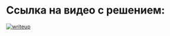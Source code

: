 # Cсылка на видео с решением:

[![writeup](https://img.youtube.com/vi/OcNxvBnx5dM/maxresdefault.jpg)](https://www.youtube.com/watch?v=OcNxvBnx5dM)

